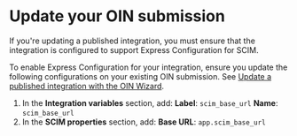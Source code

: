 # Update your OIN submission

If you're updating a published integration, you must ensure that the integration is configured to support Express Configuration for SCIM.

To enable Express Configuration for your integration, ensure you update the following configurations on your existing OIN submission. See [Update a published integration with the OIN Wizard](https://developer.okta.com/docs/guides/update-oin-app/scim/main/).

1. In the **Integration variables** section, add:
    **Label**: `scim_base_url`
    **Name**: `scim_base_url`
2. In the **SCIM properties** section, add:
    **Base URL**: `app.scim_base_url`
